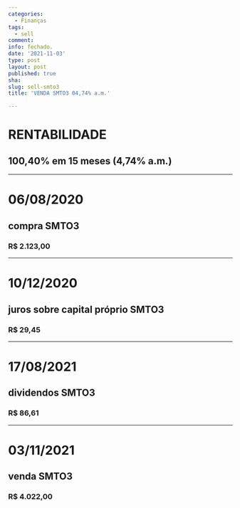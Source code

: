 ```yaml
---
categories:
  - Finanças
tags:
  - sell
comment: 
info: fechado.
date: '2021-11-03'
type: post
layout: post
published: true
sha: 
slug: sell-smto3
title: 'VENDA SMTO3 04,74% a.m.'

---
```

# RENTABILIDADE
## 100,40% em 15 meses (4,74% a.m.)

***

# 06/08/2020
## compra SMTO3
### R$ 2.123,00

***

# 10/12/2020
## juros sobre capital próprio SMTO3
### R$ 29,45

***

# 17/08/2021
## dividendos SMTO3
### R$ 86,61

***

# 03/11/2021
## venda SMTO3
### R$ 4.022,00